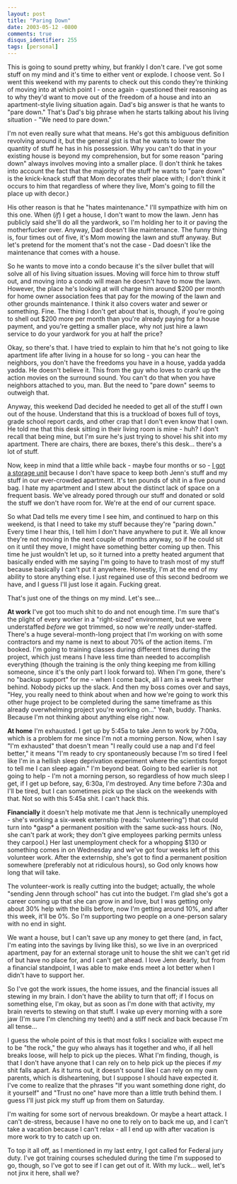 ```yaml
---
layout: post
title: "Paring Down"
date: 2003-05-12 -0800
comments: true
disqus_identifier: 255
tags: [personal]
---
```

This is going to sound pretty whiny, but frankly I don't care. I've got
some stuff on my mind and it's time to either vent or explode. I choose
vent.
 So I went this weekend with my parents to check out this condo they're
thinking of moving into at which point I - once again - questioned their
reasoning as to why they'd want to move out of the freedom of a house
and into an apartment-style living situation again. Dad's big answer is
that he wants to "pare down." That's Dad's big phrase when he starts
talking about his living situation - "We need to pare down."

 I'm not even really sure what that means. He's got this ambiguous
definition revolving around it, but the general gist is that he wants to
lower the quantity of stuff he has in his possession. Why you can't do
that in your existing house is beyond my comprehension, but for some
reason "paring down" always involves moving into a smaller place. (I
don't think he takes into account the fact that the majority of the
stuff he wants to "pare down" is the knick-knack stuff that Mom
decorates their place with; I don't think it occurs to him that
regardless of where they live, Mom's going to fill the place up with
decor.)

 His other reason is that he "hates maintenance." I'll sympathize with
him on this one. When (*if*) I get a house, I don't want to mow the
lawn. Jenn has publicly said she'll do all the yardwork, so I'm holding
her to it or paving the motherfucker over. Anyway, Dad doesn't like
maintenance. The funny thing is, four times out of five, it's Mom mowing
the lawn and stuff anyway. But let's pretend for the moment that's not
the case - Dad doesn't like the maintenance that comes with a house.

 So he wants to move into a condo because it's the silver bullet that
will solve all of his living situation issues. Moving will force him to
throw stuff out, and moving into a condo will mean he doesn't have to
mow the lawn. However, the place he's looking at will charge him around
\$200 per month for home owner association fees that pay for the mowing
of the lawn and other grounds maintenance. I think it also covers water
and sewer or something. Fine. The thing I don't get about that is,
though, if you're going to shell out \$200 more per month than you're
already paying for a house payment, and you're getting a smaller place,
why not just hire a lawn service to do your yardwork for you at half the
price?

 Okay, so there's that. I have tried to explain to him that he's not
going to like apartment life after living in a house for so long - you
can hear the neighbors, you don't have the freedoms you have in a house,
yadda yadda yadda. He doesn't believe it. This from the guy who loves to
crank up the action movies on the surround sound. You can't do that when
you have neighbors attached to you, man. But the need to "pare down"
seems to outweigh that.

 Anyway, this weekend Dad decided he needed to get all of the stuff I
own out of the house. Understand that this is a truckload of boxes full
of toys, grade school report cards, and other crap that I don't even
know that I own. He told me that this desk sitting in their living room
is mine - huh? I don't recall that being mine, but I'm sure he's just
trying to shovel his shit into my apartment. There are chairs, there are
boxes, there's this desk... there's a lot of stuff.

 Now, keep in mind that a little while back - maybe four months or so -
[I got a storage
unit](/archive/2003/01/27/bits-and-pieces-from-deep-down.aspx) because I
don't have space to keep both Jenn's stuff and my stuff in our
ever-crowded apartment. It's ten pounds of shit in a five pound bag. I
hate my apartment and I stew about the distinct lack of space on a
frequent basis. We've already pored through our stuff and donated or
sold the stuff we don't have room for. We're at the end of our current
space.

 So what Dad tells me every time I see him, and continued to harp on
this weekend, is that I need to take my stuff because they're "paring
down." Every time I hear this, I tell him I don't have anywhere to put
it. We all know they're not moving in the next couple of months anyway,
so if he could sit on it until they move, I might have something better
coming up then. This time he just wouldn't let up, so it turned into a
pretty heated argument that basically ended with me saying I'm going to
have to trash most of my stuff because basically I can't put it
anywhere. Honestly, I'm at the end of my ability to store anything else.
I just regained use of this second bedroom we have, and I guess I'll
just lose it again. Fucking great.

 That's just one of the things on my mind. Let's see...

 **At work** I've got too much shit to do and not enough time. I'm sure
that's the plight of every worker in a "right-sized" environment, but we
were understaffed *before* we got trimmed, so now we're *really*
under-staffed. There's a huge several-month-long project that I'm
working on with some contractors and my name is next to about 70% of the
action items. I'm booked. I'm going to training classes during different
times during the project, which just means I have less time than needed
to accomplish everything (though the training is the only thing keeping
me from killing someone, since it's the only part I look forward to).
When I'm gone, there's no "backup support" for me - when I come back,
all I am is a week further behind. Nobody picks up the slack. And then
my boss comes over and says, "Hey, you really need to think about when
and how we're going to work this other huge project to be completed
during the same timeframe as this already overwhelming project you're
working on..." Yeah, buddy. Thanks. Because I'm not thinking about
anything else right now.

 **At home** I'm exhausted. I get up by 5:45a to take Jenn to work by
7:00a, which is a problem for me since I'm not a morning person. Now,
when I say "I'm exhausted" that doesn't mean "I really could use a nap
and I'd feel better," it means "I'm ready to cry spontaneously because
I'm so tired I feel like I'm in a hellish sleep deprivation experiment
where the scientists forgot to tell me I can sleep again." I'm beyond
beat. Going to bed earlier is not going to help - I'm not a morning
person, so regardless of how much sleep I get, if I get up before, say,
6:30a, I'm destroyed. Any time before 7:30a and I'll be tired, but I can
sometimes pick up the slack on the weekends with that. Not so with this
5:45a shit. I can't hack this.

 **Financially** it doesn't help motivate me that Jenn is technically
unemployed - she's working a six-week externship (reads: "volunteering")
that could turn into \*gasp\* a permanent position with the same
suck-ass hours. (No, she can't park at work; they don't give employees
parking permits unless they carpool.) Her last unemployment check for a
whopping \$130 or something comes in on Wednesday and we've got four
weeks left of this volunteer work. After the externship, she's got to
find a permanent position somewhere (preferably not at ridiculous
hours), so God only knows how long that will take.

 The volunteer-work is really cutting into the budget; actually, the
whole "sending Jenn through school" has cut into the budget. I'm glad
she's got a career coming up that she can grow in and love, but I was
getting only about 30% help with the bills before, now I'm getting
around 10%, and after this week, it'll be 0%. So I'm supporting two
people on a one-person salary with no end in sight.

 We want a house, but I can't save up any money to get there (and, in
fact, I'm eating into the savings by living like this), so we live in an
overpriced apartment, pay for an external storage unit to house the shit
we can't get rid of but have no place for, and I can't get ahead. I love
Jenn dearly, but from a financial standpoint, I was able to make ends
meet a lot better when I didn't have to support her.

 So I've got the work issues, the home issues, and the financial issues
all stewing in my brain. I don't have the ability to turn that off; if I
focus on something else, I'm okay, but as soon as I'm done with that
activity, my brain reverts to stewing on that stuff. I wake up every
morning with a sore jaw (I'm sure I'm clenching my teeth) and a stiff
neck and back because I'm all tense...

 I guess the whole point of this is that most folks I socialize with
expect me to be "the rock," the guy who always has it together and who,
if all hell breaks loose, will help to pick up the pieces. What I'm
finding, though, is that I don't have anyone that I can rely on to help
pick up the pieces if *my* shit falls apart. As it turns out, it doesn't
sound like I can rely on my own parents, which is disheartening, but I
suppose I should have expected it. I've come to realize that the phrases
"If you want something done right, do it yourself" and "Trust no one"
have more than a little truth behind them. I guess I'll just pick my
stuff up from them on Saturday.

 I'm waiting for some sort of nervous breakdown. Or maybe a heart
attack. I can't de-stress, because I have no one to rely on to back me
up, and I can't take a vacation because I can't relax - all I end up
with after vacation is more work to try to catch up on.

 To top it all off, as I mentioned in my last entry, I got called for
Federal jury duty. I've got training courses scheduled during the time
I'm supposed to go, though, so I've got to see if I can get out of it.
With my luck... well, let's not jinx it here, shall we?

